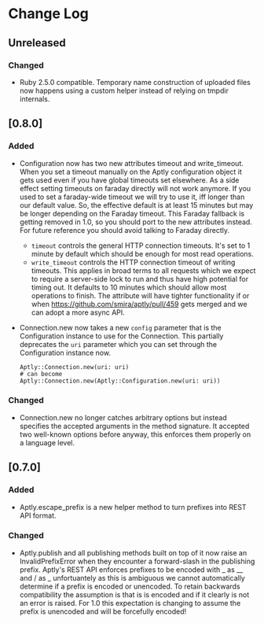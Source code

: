 # Change Log

## Unreleased
### Changed
- Ruby 2.5.0 compatible. Temporary name construction of uploaded files now
  happens using a custom helper instead of relying on tmpdir internals.

## [0.8.0]
### Added
- Configuration now has two new attributes timeout and write_timeout.
  When you set a timeout manually on the Aptly configuration object it gets
  used even if you have global timeouts set elsewhere.
  As a side effect setting timeouts on faraday directly will not work anymore.
  If you used to set a faraday-wide timeout we will try to use it,
  iff longer than our default value. So, the effective default is at least
  15 minutes but may be longer depending on the Faraday timeout.
  This Faraday fallback is getting removed in 1.0, so you should port
  to the new attributes instead. For future reference you should avoid
  talking to Faraday directly.
  - `timeout` controls the general HTTP connection timeouts. It's set to
    1 minute by default which should be enough for most read operations.
  - `write_timeout` controls the HTTP connection timeout of writing timeouts.
    This applies in broad terms to all requests which we expect to require a
    server-side lock to run and thus have high potential for timing out.
    It defaults to 10 minutes which should allow most operations to finish.
    The attribute will have tighter functionality if or when
    https://github.com/smira/aptly/pull/459 gets merged and we can adopt a more
    async API.
- Connection.new now takes a new `config` parameter that is the Configuration
  instance to use for the Connection. This partially deprecates the `uri`
  parameter which you can set through the Configuration instance now.

  ```
  Aptly::Connection.new(uri: uri)
  # can become
  Aptly::Connection.new(Aptly::Configuration.new(uri: uri))
  ```

### Changed
- Connection.new no longer catches arbitrary options but instead specifies
  the accepted arguments in the method signature. It accepted two
  well-known options before anyway, this enforces them properly on a language
  level.

## [0.7.0]
### Added
- Aptly.escape_prefix is a new helper method to turn prefixes into
  REST API format.

### Changed
- Aptly.publish and all publishing methods built on top of it now raise an
  InvalidPrefixError when they encounter a forward-slash in the publishing
  prefix. Aptly's REST API enforces prefixes to be encoded with _ as __ and
  / as _ unfortuantely as this is ambiguous we cannot automatically determine
  if a prefix is encoded or unencoded. To retain backwards compatibility the
  assumption is that is is encoded and if it clearly is not an error is raised.
  For 1.0 this expectation is changing to assume the prefix is unencoded and
  will be forcefully encoded!
